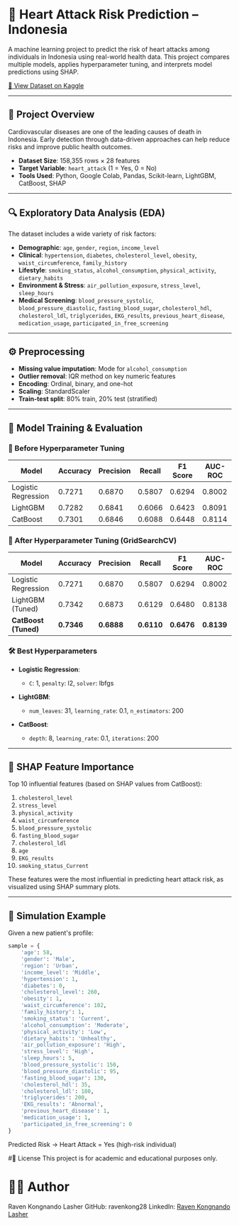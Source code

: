 # 💓 Heart Attack Risk Prediction – Indonesia

A machine learning project to predict the risk of heart attacks among individuals in Indonesia using real-world health data. This project compares multiple models, applies hyperparameter tuning, and interprets model predictions using SHAP.

[📂 View Dataset on Kaggle](https://www.kaggle.com/datasets/ankushpanday2/heart-attack-prediction-in-)

---

## 📌 Project Overview

Cardiovascular diseases are one of the leading causes of death in Indonesia. Early detection through data-driven approaches can help reduce risks and improve public health outcomes.

- **Dataset Size**: 158,355 rows × 28 features  
- **Target Variable**: `heart_attack` (1 = Yes, 0 = No)  
- **Tools Used**: Python, Google Colab, Pandas, Scikit-learn, LightGBM, CatBoost, SHAP  

---

## 🔍 Exploratory Data Analysis (EDA)

The dataset includes a wide variety of risk factors:

- **Demographic**: `age`, `gender`, `region`, `income_level`  
- **Clinical**: `hypertension`, `diabetes`, `cholesterol_level`, `obesity`, `waist_circumference`, `family_history`  
- **Lifestyle**: `smoking_status`, `alcohol_consumption`, `physical_activity`, `dietary_habits`  
- **Environment & Stress**: `air_pollution_exposure`, `stress_level`, `sleep_hours`  
- **Medical Screening**: `blood_pressure_systolic`, `blood_pressure_diastolic`, `fasting_blood_sugar`, `cholesterol_hdl`, `cholesterol_ldl`, `triglycerides`, `EKG_results`, `previous_heart_disease`, `medication_usage`, `participated_in_free_screening`

---

## ⚙️ Preprocessing

- **Missing value imputation**: Mode for `alcohol_consumption`
- **Outlier removal**: IQR method on key numeric features
- **Encoding**: Ordinal, binary, and one-hot
- **Scaling**: StandardScaler
- **Train-test split**: 80% train, 20% test (stratified)

---

## 🤖 Model Training & Evaluation

### 🔸 Before Hyperparameter Tuning

| Model               | Accuracy | Precision | Recall | F1 Score | AUC-ROC |
|--------------------|----------|-----------|--------|----------|---------|
| Logistic Regression| 0.7271   | 0.6870    | 0.5807 | 0.6294   | 0.8002  |
| LightGBM           | 0.7282   | 0.6841    | 0.6066 | 0.6423   | 0.8091  |
| CatBoost           | 0.7301   | 0.6846    | 0.6088 | 0.6448   | 0.8114  |

### 🔹 After Hyperparameter Tuning (GridSearchCV)

| Model               | Accuracy | Precision | Recall | F1 Score | AUC-ROC |
|--------------------|----------|-----------|--------|----------|---------|
| Logistic Regression| 0.7271   | 0.6870    | 0.5807 | 0.6294   | 0.8002  |
| LightGBM (Tuned)   | 0.7342   | 0.6873    | 0.6129 | 0.6480   | 0.8138  |
| **CatBoost (Tuned)**| **0.7346** | **0.6888** | **0.6110** | **0.6476** | **0.8139** |

### 🛠️ Best Hyperparameters

- **Logistic Regression**:
  - `C`: 1, `penalty`: l2, `solver`: lbfgs

- **LightGBM**:
  - `num_leaves`: 31, `learning_rate`: 0.1, `n_estimators`: 200

- **CatBoost**:
  - `depth`: 8, `learning_rate`: 0.1, `iterations`: 200

---

## 🧠 SHAP Feature Importance

Top 10 influential features (based on SHAP values from CatBoost):
1. `cholesterol_level`  
2. `stress_level`  
3. `physical_activity`  
4. `waist_circumference`  
5. `blood_pressure_systolic`  
6. `fasting_blood_sugar`  
7. `cholesterol_ldl`  
8. `age`  
9. `EKG_results`  
10. `smoking_status_Current`

These features were the most influential in predicting heart attack risk, as visualized using SHAP summary plots.

---

## 🧪 Simulation Example

Given a new patient's profile:

```python
sample = {
    'age': 58,
    'gender': 'Male',
    'region': 'Urban',
    'income_level': 'Middle',
    'hypertension': 1,
    'diabetes': 0,
    'cholesterol_level': 260,
    'obesity': 1,
    'waist_circumference': 102,
    'family_history': 1,
    'smoking_status': 'Current',
    'alcohol_consumption': 'Moderate',
    'physical_activity': 'Low',
    'dietary_habits': 'Unhealthy',
    'air_pollution_exposure': 'High',
    'stress_level': 'High',
    'sleep_hours': 5,
    'blood_pressure_systolic': 150,
    'blood_pressure_diastolic': 95,
    'fasting_blood_sugar': 130,
    'cholesterol_hdl': 35,
    'cholesterol_ldl': 180,
    'triglycerides': 200,
    'EKG_results': 'Abnormal',
    'previous_heart_disease': 1,
    'medication_usage': 1,
    'participated_in_free_screening': 0
}
```
Predicted Risk → Heart Attack = Yes (high-risk individual)

#📎 License
This project is for academic and educational purposes only.

# 🙋‍♂️ Author
Raven Kongnando Lasher
GitHub: ravenkong28
LinkedIn: [Raven Kongnando Lasher](https://www.linkedin.com/in/ravenkongl/)
